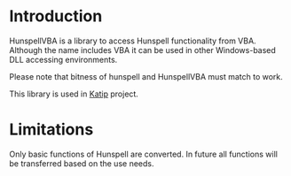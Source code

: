 # Introduction

HunspellVBA is a library to access Hunspell functionality from VBA. Although the name includes VBA it can be used in other Windows-based DLL accessing environments.

Please note that bitness of hunspell and HunspellVBA must match to work.

This library is used in [Katip](https://github.com/berkesas/Katip4/) project.

# Limitations

Only basic functions of Hunspell are converted. In future all functions will be transferred based on the use needs.

